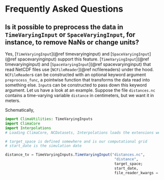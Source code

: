 # Frequently Asked Questions

## Is it possible to preprocess the data in `TimeVaryingInput` or `SpaceVaryingInput`, for instance, to remove NaNs or change units?

Yes, [`TimeVaryingInput`](@ref timevaryinginput) and [`SpaceVaryingInput`](@ref spacevaryinginput) support this
feature. [`TimeVaryingInput`](@ref timevaryinginput) and [`SpaceVaryingInput`](@ref spacevaryinginput) that read
NetCDF files use [`NCFileReader`](@ref ncfilereaders) under the hood. `NCFileReader`s can be
constructed with an optional keyword argument `preprocess_func`, a pointwise
function that transforms the data read into something else. `Input`s can be
constructed to pass down this keyword argument. Let us have a look at an
example. Suppose the file `distances.nc` contains a time-varying variable
`distance` in centimeters, but we want it in meters.

Schematically,
```julia
import ClimaUtilities: TimeVaryingInputs
import ClimaCore
import Interpolations
# Loading ClimaCore, NCDatasets, Interpolations loads the extensions we need

# target_space is defined somewhere and is our computational grid
# start_date is the simulation date

distance_tv = TimeVaryingInputs.TimeVaryingInput("distances.nc",
                                                  "distance",
                                                  target_space;
                                                  start_date,
                                                  file_reader_kwargs = (; preprocess_func = x -> 10x))
```
